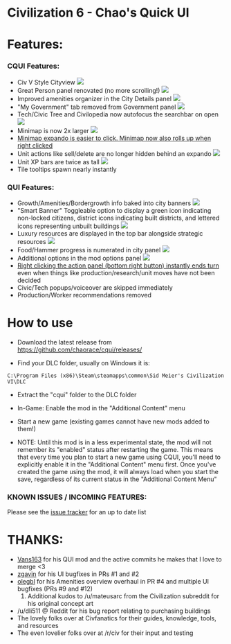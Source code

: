 # Civilization 6 - Chao's Quick UI

# Features:

### CQUI Features:

* Civ V Style Cityview
![](http://i.imgur.com/NpyJjVr.jpg)
* Great Person panel renovated (no more scrolling!)
![](http://i.imgur.com/FeRTxyh.jpg)
* Improved amenities organizer in the City Details panel
![](https://cloud.githubusercontent.com/assets/516977/19832411/0476c516-9dd8-11e6-8567-f0ba4305e415.png)
* "My Government" tab removed from Government panel
![](http://i.imgur.com/168ThOx.jpg)
* Tech/Civic Tree and Civilopedia now autofocus the searchbar on open
![](http://i.imgur.com/tPzNnv4.png)
* Minimap is now 2x larger
![](http://i.imgur.com/AyY8HeP.jpg)
* [Minimap expando is easier to click. Minimap now also rolls up when right clicked](https://gfycat.com/ElementaryRectangularGalago)
* Unit actions like sell/delete are no longer hidden behind an expando
![](http://i.imgur.com/x1xZtyY.png)
* Unit XP bars are twice as tall
![](http://i.imgur.com/TeWR0VA.png)
* Tile tooltips spawn nearly instantly

### QUI Features:

* Growth/Amenities/Bordergrowth  info baked into city banners
![](http://i.imgur.com/8CUJSB6.png)
* "Smart Banner" Toggleable option to display a green icon indicating non-locked citizens, district icons indicating built districts, and lettered icons representing unbuilt buildings
![](http://i.imgur.com/FEdJQ61.png)
* Luxury resources are displayed in the top bar alongside strategic resources
![](http://i.imgur.com/ebYO8l4.png)
* Food/Hammer progress is numerated in city panel
![](http://i.imgur.com/utZzpqJ.png)
* Additional options in the mod options panel
![](http://i.imgur.com/V94t5a9.png)
* [Right clicking the action panel (bottom right button) instantly ends turn](https://gfycat.com/PeacefulSpanishAfricanwildcat) even when things like production/research/unit moves have not been decided
* Civic/Tech popups/voiceover are skipped immediately
* Production/Worker recommendations removed

# How to use
* Download the latest release from
https://github.com/chaorace/cqui/releases/

* Find your DLC folder, usually on Windows it is:
```
C:\Program Files (x86)\Steam\steamapps\common\Sid Meier's Civilization VI\DLC
```

* Extract the "cqui" folder to the DLC folder

* In-Game: Enable the mod in the "Additional Content" menu

* Start a new game (existing games cannot have new mods added to them!)

* NOTE: Until this mod is in a less experimental state, the mod will not remember its "enabled" status after restarting the game. This means that every time you plan to start a new game using CQUI, you'll need to explicitly enable it in the "Additional Content" menu first. Once you've created the game using the mod, it will always load when you start the save, regardless of its current status in the "Additional Content Menu" 

### KNOWN ISSUES / INCOMING FEATURES:

Please see the [issue tracker](https://github.com/chaorace/cqui/issues) for an up to date list

# THANKS:
* [Vans163](https://github.com/vans163) for his QUI mod and the active commits he makes that I love to merge <3
* [zgavin](https://github.com/zgavin) for his UI bugfixes in PRs #1 and #2
* [olegbl](https://github.com/olegbl) for his Amenities overview overhaul in PR #4 and multiple UI bugfixes (PRs #9 and #12)
  1. Additional kudos to /u/mateusarc from the Civilization subreddit for his original concept art
* /u/dli511 @ Reddit for his bug report relating to purchasing buildings
* The lovely folks over at Civfanatics for their guides, knowledge, tools, and resources
* The even lovelier folks over at /r/civ for their input and testing
